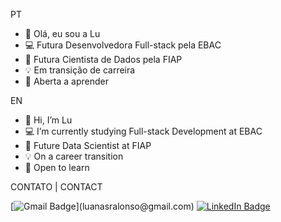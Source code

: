 PT
- 🙋 Olá, eu sou a Lu
- 💻 Futura Desenvolvedora Full-stack pela EBAC
- 🚀 Futura Cientista de Dados pela FIAP
- 💡 Em transição de carreira
- 📓 Aberta a aprender

EN
- 🙋 Hi, I’m Lu
- 💻 I’m currently studying Full-stack Development at EBAC
- 🚀 Future Data Scientist at FIAP
- 💡 On a career transition
- 📓 Open to learn


CONTATO | CONTACT

[![Gmail Badge](https://img.shields.io/badge/Gmail-D14836?style=for-the-badge&logo=gmail&logoColor=white:)](luanasralonso@gmail.com) [![LinkedIn Badge](https://img.shields.io/badge/LinkedIn-0077B5?style=for-the-badge&logo=linkedin&logoColor=white)](https://www.linkedin.com/in/luanasralonso/)
